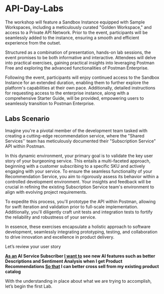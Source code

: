 # API-Day-Labs

The workshop will feature a Sandbox Instance equipped with Sample Workspaces, including a meticulously curated "Golden Workspace," and access to a Private API Network. Prior to the event, participants will be seamlessly added to the instance, ensuring a smooth and efficient experience from the outset.

Structured as a combination of presentation, hands-on lab sessions, the event promises to be both informative and interactive. Attendees will delve into practical exercises, gaining practical insights into leveraging Postman Free and exploring the advanced functionalities of Postman Enterprise.

Following the event, participants will enjoy continued access to the Sandbox Instance for an extended duration, enabling them to further explore the platform's capabilities at their own pace. Additionally, detailed instructions for requesting access to the enterprise instance, along with a comprehensive Starter Guide, will be provided, empowering users to seamlessly transition to Postman Enterprise.

## Labs Scenario
Imagine you're a pivotal member of the development team tasked with creating a cutting-edge recommendation service, where the "Shared Services'' team has meticulously documented their "Subscription Service" API within Postman.

In this dynamic environment, your primary goal is to validate the key user story of your burgeoning service. This entails a multi-faceted approach, beginning with a customer subscribing to a specific SKU and actively engaging with your service.
To ensure the seamless functionality of your Recommendation Service, you aim to rigorously assess its behavior within a controlled development environment. Your insights and feedback will be crucial in refining the existing Subscription Service team's environment to align with evolving project requirements.

To expedite this process, you'll prototype the API within Postman, allowing for swift iteration and validation prior to full-scale implementation. Additionally, you'll diligently craft unit tests and integration tests to fortify the reliability and robustness of your service.

In essence, these exercises encapsulate a holistic approach to software development, seamlessly integrating prototyping, testing, and collaboration to drive innovation and excellence in product delivery.

Let’s review your user story

**<u>As an</u> AI Service Subscriber
<u>I want to</u> see new AI features such as better Descriptions and Sentiment Analysis when I get Product Recommendations
<u>So that</u> I can better cross sell from my existing product catalog**

With the understanding in place about what we are trying to accomplish, let’s begin the first Lab.

